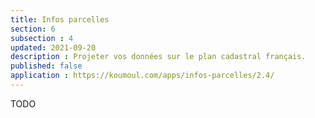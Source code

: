```yaml
---
title: Infos parcelles
section: 6
subsection : 4
updated: 2021-09-20
description : Projeter vos données sur le plan cadastral français.
published: false
application : https://koumoul.com/apps/infos-parcelles/2.4/
---
```

TODO
